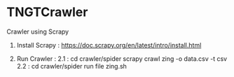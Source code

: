 # TNGTCrawler
Crawler using Scrapy

1. Install Scrapy :
  https://doc.scrapy.org/en/latest/intro/install.html
  
2. Run Crawler :
2.1 : cd crawler/spider
      scrapy crawl zing -o data.csv -t csv
2.2 : cd crawler/spider
      run file zing.sh
